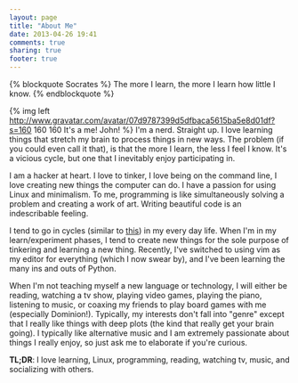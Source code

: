```yaml
---
layout: page
title: "About Me"
date: 2013-04-26 19:41
comments: true
sharing: true
footer: true
---
```

{% blockquote Socrates %}
The more I learn, the more I learn how little I know.
{% endblockquote %}

{% img left http://www.gravatar.com/avatar/07d9787399d5dfbaca5615ba5e8d01df?s=160 160 160 It's a me! John! %}
I'm a nerd. Straight up. I love learning things that stretch my brain to process things in new ways. The problem (if you could even call it that), is that the more I learn, the less I feel I know. It's a vicious cycle, but one that I inevitably enjoy participating in.

I am a hacker at heart. I love to tinker, I love being on the command line, I love creating new things the computer can do. I have a passion for using Linux and minimalism. To me, programming is like simultaneously solving a problem and creating a work of art. Writing beautiful code is an indescribable feeling.

I tend to go in cycles (similar to [this](http://www.benjaminasmith.com/blog/2013/04/12/continuing-education)) in my every day life. When I'm in my learn/experiment phases, I tend to create new things for the sole purpose of tinkering and learning a new thing. Recently, I've switched to using vim as my editor for everything (which I now swear by), and I've been learning the many ins and outs of Python.

When I'm not teaching myself a new language or technology, I will either be reading, watching a tv show, playing video games, playing the piano, listening to music, or coaxing my friends to play board games with me (especially Dominion!). Typically, my interests don't fall into "genre" except that I really like things with deep plots (the kind that really get your brain going). I typically like alternative music and I am extremely passionate about things I really enjoy, so just ask me to elaborate if you're curious.

**TL;DR**: I love learning, Linux, programming, reading, watching tv, music, and socializing with others.
